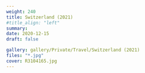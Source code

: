 ```yaml
---
weight: 240
title: Switzerland (2021)
#title_align: "left"
summary: 
date: 2020-12-15
draft: false

gallery: gallery/Private/Travel/Switzerland (2021)
files: "*.jpg"
cover: R3104165.jpg
---
```

